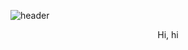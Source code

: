 ![header](https://capsule-render.vercel.app/api?type=Waving&color=gradient&customColorList=19&height=280&section=header&reversal=true&text=HELLO&desc=HEEYOUNG's%20GITHUB&fontSize=90&fontAlignY=40&descSize=15&descAlignY=55&descAlign=58)

<center> Hi, hi  </center>

<!--

---

[![Solved.ac
프로필](http://mazassumnida.wtf/api/v2/generate_badge?boj=lotus0028)](https://solved.ac/lotus0028)

![Github Stats](https://github-readme-stats-git-masterrstaa-rickstaa.vercel.app/api?username=hi9900&show_icons=true&theme=transparent&hide_border=true&custom_title=MY%20STATS)
 -->
